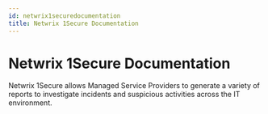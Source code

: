 ```yaml
---
id: netwrix1securedocumentation
title: Netwrix 1Secure Documentation
---
```


# Netwrix 1Secure Documentation

Netwrix 1Secure allows Managed Service Providers to generate a variety of reports to investigate incidents and suspicious activities across the IT environment.